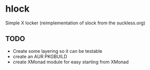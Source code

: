 # hlock
Simple X locker (reimplementation of slock from the suckless.org)

## TODO

* Create some layering so it can be testable
* create an AUR PKGBUILD
* create XMonad module for easy starting from XMonad
